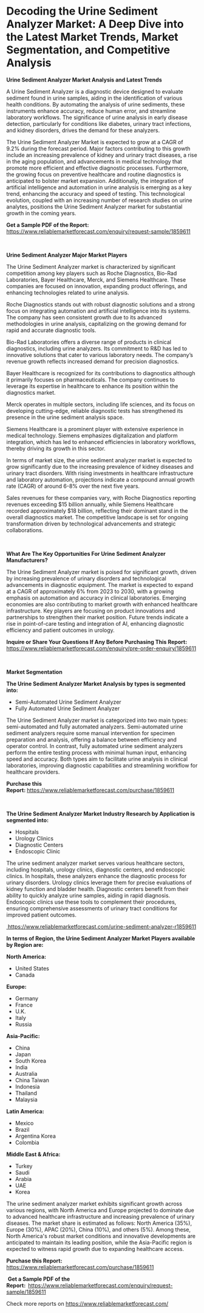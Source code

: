 <p><h1>Decoding the Urine Sediment Analyzer Market: A Deep Dive into the Latest Market Trends, Market Segmentation, and Competitive Analysis</h1></p><p><strong>Urine Sediment Analyzer Market Analysis and Latest Trends</strong></p>
<p><p>A Urine Sediment Analyzer is a diagnostic device designed to evaluate sediment found in urine samples, aiding in the identification of various health conditions. By automating the analysis of urine sediments, these instruments enhance accuracy, reduce human error, and streamline laboratory workflows. The significance of urine analysis in early disease detection, particularly for conditions like diabetes, urinary tract infections, and kidney disorders, drives the demand for these analyzers.</p><p>The Urine Sediment Analyzer Market is expected to grow at a CAGR of 9.2% during the forecast period. Major factors contributing to this growth include an increasing prevalence of kidney and urinary tract diseases, a rise in the aging population, and advancements in medical technology that promote more efficient and effective diagnostic processes. Furthermore, the growing focus on preventive healthcare and routine diagnostics is anticipated to bolster market expansion. Additionally, the integration of artificial intelligence and automation in urine analysis is emerging as a key trend, enhancing the accuracy and speed of testing. This technological evolution, coupled with an increasing number of research studies on urine analytes, positions the Urine Sediment Analyzer market for substantial growth in the coming years.</p></p>
<p><strong>Get a Sample PDF of the Report:&nbsp;</strong> <a href="https://www.reliablemarketforecast.com/enquiry/request-sample/1859611?utm_campaign=3225&utm_medium=2&utm_source=Github&utm_content=ia&utm_term=08042025&utm_id=urine-sediment-analyzer">https://www.reliablemarketforecast.com/enquiry/request-sample/1859611</a></p>
<p>&nbsp;</p>
<p><strong>Urine Sediment Analyzer Major Market Players</strong></p>
<p><p>The Urine Sediment Analyzer market is characterized by significant competition among key players such as Roche Diagnostics, Bio-Rad Laboratories, Bayer Healthcare, Merck, and Siemens Healthcare. These companies are focused on innovation, expanding product offerings, and enhancing technologies related to urine analysis.</p><p>Roche Diagnostics stands out with robust diagnostic solutions and a strong focus on integrating automation and artificial intelligence into its systems. The company has seen consistent growth due to its advanced methodologies in urine analysis, capitalizing on the growing demand for rapid and accurate diagnostic tools.</p><p>Bio-Rad Laboratories offers a diverse range of products in clinical diagnostics, including urine analyzers. Its commitment to R&D has led to innovative solutions that cater to various laboratory needs. The company’s revenue growth reflects increased demand for precision diagnostics.</p><p>Bayer Healthcare is recognized for its contributions to diagnostics although it primarily focuses on pharmaceuticals. The company continues to leverage its expertise in healthcare to enhance its position within the diagnostics market.</p><p>Merck operates in multiple sectors, including life sciences, and its focus on developing cutting-edge, reliable diagnostic tests has strengthened its presence in the urine sediment analysis space.</p><p>Siemens Healthcare is a prominent player with extensive experience in medical technology. Siemens emphasizes digitalization and platform integration, which has led to enhanced efficiencies in laboratory workflows, thereby driving its growth in this sector.</p><p>In terms of market size, the urine sediment analyzer market is expected to grow significantly due to the increasing prevalence of kidney diseases and urinary tract disorders. With rising investments in healthcare infrastructure and laboratory automation, projections indicate a compound annual growth rate (CAGR) of around 6-8% over the next five years.</p><p>Sales revenues for these companies vary, with Roche Diagnostics reporting revenues exceeding $15 billion annually, while Siemens Healthcare recorded approximately $18 billion, reflecting their dominant stand in the overall diagnostics market. The competitive landscape is set for ongoing transformation driven by technological advancements and strategic collaborations.</p></p>
<p>&nbsp;</p>
<p><strong>What Are The Key Opportunities For Urine Sediment Analyzer Manufacturers?</strong></p>
<p><p>The Urine Sediment Analyzer market is poised for significant growth, driven by increasing prevalence of urinary disorders and technological advancements in diagnostic equipment. The market is expected to expand at a CAGR of approximately 6% from 2023 to 2030, with a growing emphasis on automation and accuracy in clinical laboratories. Emerging economies are also contributing to market growth with enhanced healthcare infrastructure. Key players are focusing on product innovations and partnerships to strengthen their market position. Future trends indicate a rise in point-of-care testing and integration of AI, enhancing diagnostic efficiency and patient outcomes in urology.</p></p>
<p><strong>Inquire or Share Your Questions If Any Before Purchasing This Report:</strong> <a href="https://www.reliablemarketforecast.com/enquiry/pre-order-enquiry/1859611?utm_campaign=3225&utm_medium=2&utm_source=Github&utm_content=ia&utm_term=08042025&utm_id=urine-sediment-analyzer">https://www.reliablemarketforecast.com/enquiry/pre-order-enquiry/1859611</a></p>
<p>&nbsp;</p>
<p><strong>Market Segmentation</strong></p>
<p><strong>The Urine Sediment Analyzer Market Analysis by types is segmented into:</strong></p>
<p><ul><li>Semi-Automated Urine Sediment Analyzer</li><li>Fully Automated Urine Sediment Analyzer</li></ul></p>
<p><p>The Urine Sediment Analyzer market is categorized into two main types: semi-automated and fully automated analyzers. Semi-automated urine sediment analyzers require some manual intervention for specimen preparation and analysis, offering a balance between efficiency and operator control. In contrast, fully automated urine sediment analyzers perform the entire testing process with minimal human input, enhancing speed and accuracy. Both types aim to facilitate urine analysis in clinical laboratories, improving diagnostic capabilities and streamlining workflow for healthcare providers.</p></p>
<p><strong>Purchase this Report:&nbsp;</strong><a href="https://www.reliablemarketforecast.com/purchase/1859611?utm_campaign=3225&utm_medium=2&utm_source=Github&utm_content=ia&utm_term=08042025&utm_id=urine-sediment-analyzer">https://www.reliablemarketforecast.com/purchase/1859611</a></p>
<p>&nbsp;</p>
<p><strong>The Urine Sediment Analyzer Market Industry Research by Application is segmented into:</strong></p>
<p><ul><li>Hospitals</li><li>Urology Clinics</li><li>Diagnostic Centers</li><li>Endoscopic Clinic</li></ul></p>
<p><p>The urine sediment analyzer market serves various healthcare sectors, including hospitals, urology clinics, diagnostic centers, and endoscopic clinics. In hospitals, these analyzers enhance the diagnostic process for urinary disorders. Urology clinics leverage them for precise evaluations of kidney function and bladder health. Diagnostic centers benefit from their ability to quickly analyze urine samples, aiding in rapid diagnosis. Endoscopic clinics use these tools to complement their procedures, ensuring comprehensive assessments of urinary tract conditions for improved patient outcomes.</p></p>
<p><a href="https://www.reliablemarketforecast.com/urine-sediment-analyzer-r1859611?utm_campaign=3225&utm_medium=2&utm_source=Github&utm_content=ia&utm_term=08042025&utm_id=urine-sediment-analyzer">&nbsp;https://www.reliablemarketforecast.com/urine-sediment-analyzer-r1859611</a></p>
<p><strong>In terms of Region, the Urine Sediment Analyzer Market Players available by Region are:</strong></p>
<p>
    <p> <strong> North America: </strong>
        <ul>
            <li>United States</li>
            <li>Canada</li>
        </ul>
        </p> 
    <p> <strong> Europe: </strong>
        <ul>
            <li>Germany</li>
            <li>France</li>
            <li>U.K.</li>
            <li>Italy</li>
            <li>Russia</li>
        </ul>
        </p> 
    <p> <strong> Asia-Pacific: </strong>
        <ul>
            <li>China</li>
            <li>Japan</li>
            <li>South Korea</li>
            <li>India</li>
            <li>Australia</li>
            <li>China Taiwan</li>
            <li>Indonesia</li>
            <li>Thailand</li>
            <li>Malaysia</li>
        </ul>
        </p> 
    <p> <strong> Latin America: </strong>
        <ul>
            <li>Mexico</li>
            <li>Brazil</li>
            <li>Argentina Korea</li>
            <li>Colombia</li>
        </ul>
        </p> 
    <p> <strong> Middle East & Africa: </strong>
        <ul>
            <li>Turkey</li>
            <li>Saudi</li>
            <li>Arabia</li>
            <li>UAE</li>
            <li>Korea</li>
        </ul>
    </p>
    </p>
<p><p>The urine sediment analyzer market exhibits significant growth across various regions, with North America and Europe projected to dominate due to advanced healthcare infrastructure and increasing prevalence of urinary diseases. The market share is estimated as follows: North America (35%), Europe (30%), APAC (20%), China (10%), and others (5%). Among these, North America's robust market conditions and innovative developments are anticipated to maintain its leading position, while the Asia-Pacific region is expected to witness rapid growth due to expanding healthcare access.</p></p>
<p><strong>Purchase this Report: </strong><a href="https://www.reliablemarketforecast.com/purchase/1859611?utm_campaign=3225&utm_medium=2&utm_source=Github&utm_content=ia&utm_term=08042025&utm_id=urine-sediment-analyzer">https://www.reliablemarketforecast.com/purchase/1859611</a></p>
<p>&nbsp;<strong>Get a Sample PDF of the Report:&nbsp;&nbsp;</strong><a href="https://www.reliablemarketforecast.com/enquiry/request-sample/1859611?utm_campaign=3225&utm_medium=2&utm_source=Github&utm_content=ia&utm_term=08042025&utm_id=urine-sediment-analyzer">https://www.reliablemarketforecast.com/enquiry/request-sample/1859611</a></p>
<p><strong></strong></p>
<p>Check more reports on <a href="https://www.reliablemarketforecast.com/?utm_campaign=3225&utm_medium=2&utm_source=Github&utm_content=ia&utm_term=08042025&utm_id=urine-sediment-analyzer">https://www.reliablemarketforecast.com/</a></p>